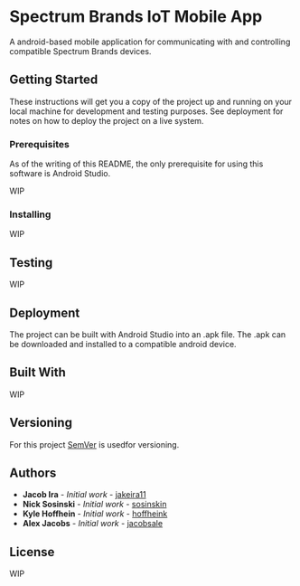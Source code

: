 # Spectrum Brands IoT Mobile App

A android-based mobile application for communicating with and controlling compatible Spectrum Brands devices.

## Getting Started

These instructions will get you a copy of the project up and running on your local machine for development and testing purposes. See deployment for notes on how to deploy the project on a live system.

### Prerequisites

As of the writing of this README, the only prerequisite for using this software is Android Studio. 

WIP

### Installing

WIP

## Testing

WIP

## Deployment

The project can be built with Android Studio into an .apk file. The .apk can be downloaded and installed to a compatible android device.

## Built With

WIP

## Versioning

For this project [SemVer](http://semver.org) is usedfor versioning.

## Authors

* **Jacob Ira** - *Initial work* - [jakeira11](https://atlas.ion.uwplatt.edu/bitbucket/jakeira11/)
* **Nick Sosinski** - *Initial work* - [sosinskin](https://atlas.ion.uwplatt.edu/bitbucket/sosinskin/)
* **Kyle Hoffhein** - *Initial work* - [hoffheink](https://atlas.ion.uwplatt.edu/bitbucket/hoffheink/)
* **Alex Jacobs** - *Initial work* - [jacobsale](https://atlas.ion.uwplatt.edu/bitbucket/Jacobsale/)

## License

WIP